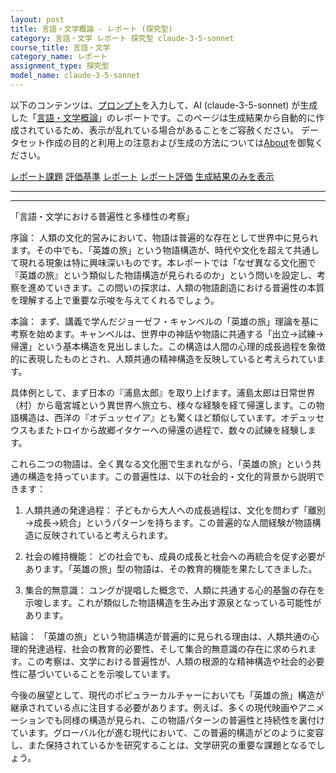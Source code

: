 ```yaml
---
layout: post
title: 言語・文学概論 - レポート (探究型)
category: 言語・文学 レポート 探究型 claude-3-5-sonnet
course_title: 言語・文学
category_name: レポート
assignment_type: 探究型
model_name: claude-3-5-sonnet
---
```


以下のコンテンツは、[プロンプト](https://github.com/takedatoshiyuki/synthetic_assignments/tree/main/generated/言語・文学/claude-3-5-sonnet/prompt_レポート-探究型.md)を入力して、AI (claude-3-5-sonnet) が生成した「[言語・文学概論](/contents/言語・文学/)」のレポートです。このページは生成結果から自動的に作成されているため、表示が乱れている場合があることをご容赦ください。
データセット作成の目的と利用上の注意および生成の方法については[About](/About)を御覧ください。

[レポート課題](../レポート課題-探究型)
[評価基準](../評価基準-探究型)
[レポート](../レポート-探究型)
[レポート評価](../レポート評価-探究型)
[生成結果のみを表示](https://github.com/takedatoshiyuki/synthetic_assignments/tree/main/generated/言語・文学/claude-3-5-sonnet/レポート-探究型.md)
  

***
***
  
「言語・文学における普遍性と多様性の考察」

序論：
人類の文化的営みにおいて、物語は普遍的な存在として世界中に見られます。その中でも、「英雄の旅」という物語構造が、時代や文化を超えて共通して現れる現象は特に興味深いものです。本レポートでは「なぜ異なる文化圏で『英雄の旅』という類似した物語構造が見られるのか」という問いを設定し、考察を進めていきます。この問いの探求は、人類の物語創造における普遍性の本質を理解する上で重要な示唆を与えてくれるでしょう。

本論：
まず、講義で学んだジョーゼフ・キャンベルの「英雄の旅」理論を基に考察を始めます。キャンベルは、世界中の神話や物語に共通する「出立→試練→帰還」という基本構造を見出しました。この構造は人間の心理的成長過程を象徴的に表現したものとされ、人類共通の精神構造を反映していると考えられています。

具体例として、まず日本の『浦島太郎』を取り上げます。浦島太郎は日常世界（村）から竜宮城という異世界へ旅立ち、様々な経験を経て帰還します。この物語構造は、西洋の『オデュッセイア』とも驚くほど類似しています。オデュッセウスもまたトロイから故郷イタケーへの帰還の過程で、数々の試練を経験します。

これら二つの物語は、全く異なる文化圏で生まれながら、「英雄の旅」という共通の構造を持っています。この普遍性は、以下の社会的・文化的背景から説明できます：

1. 人類共通の発達過程：
子どもから大人への成長過程は、文化を問わず「離別→成長→統合」というパターンを持ちます。この普遍的な人間経験が物語構造に反映されていると考えられます。

2. 社会の維持機能：
どの社会でも、成員の成長と社会への再統合を促す必要があります。「英雄の旅」型の物語は、その教育的機能を果たしてきました。

3. 集合的無意識：
ユングが提唱した概念で、人類に共通する心的基盤の存在を示唆します。これが類似した物語構造を生み出す源泉となっている可能性があります。

結論：
「英雄の旅」という物語構造が普遍的に見られる理由は、人類共通の心理的発達過程、社会の教育的必要性、そして集合的無意識の存在に求められます。この考察は、文学における普遍性が、人類の根源的な精神構造や社会的必要性に基づいていることを示唆しています。

今後の展望として、現代のポピュラーカルチャーにおいても「英雄の旅」構造が継承されている点に注目する必要があります。例えば、多くの現代映画やアニメーションでも同様の構造が見られ、この物語パターンの普遍性と持続性を裏付けています。グローバル化が進む現代において、この普遍的構造がどのように変容し、また保持されているかを研究することは、文学研究の重要な課題となるでしょう。
